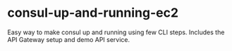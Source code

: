# consul-up-and-running-ec2
Easy way to make consul up and running using few CLI steps. Includes the API Gateway setup and demo API service.
